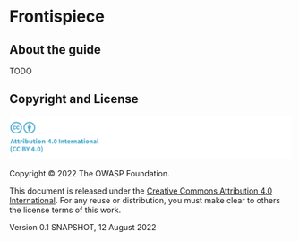 # Frontispiece

## About the guide

TODO

## Copyright and License

![license](../../images/license.png)

Copyright © 2022 The OWASP Foundation. 

This document is released under the [Creative Commons Attribution 4.0 International](https://creativecommons.org/licenses/by/4.0/). For any reuse or distribution, you must make clear to others the license terms of this work.

Version 0.1 SNAPSHOT, 12 August 2022

<div style="page-break-after: always; visibility: hidden">
\newpage
</div>
